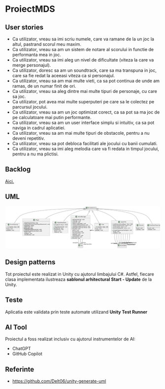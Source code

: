 # ProiectMDS


## User stories

* Ca utilizator, vreau sa imi scriu numele, care va ramane de la un joc la altul, pastrand scorul meu maxim.
* Ca utilizator, vreau sa am un sistem de notare al scorului in functie de performanta mea in joc.
* Ca utilizator, vreau sa imi aleg un nivel de dificultate (viteza la care va merge personajul).
* Ca utilizator, doresc sa am un soundtrack, care sa ma transpuna in joc, care sa fie redat la aceeasi viteza ca si personajul.
* Ca utilizator, vreau sa am mai multe vieti, ca sa pot continua de unde am ramas, de un numar finit de ori.
* Ca utilizator, vreau sa aleg dintre mai multe tipuri de personaje, cu care sa joc.
* Ca utilizator, pot avea mai multe superputeri pe care sa le colectez pe parcursul jocului.
* Ca utilizator, vreau sa am un joc optimizat corect, ca sa pot sa ma joc de pe calculatoare mai putin performante.
* Ca utilizator, vreau sa am un user interface simplu si intuitiv, ca sa pot naviga in cadrul aplicatiei.
* Ca utilizator, vreau sa am mai multe tipuri de obstacole, pentru a nu deveni repetitiv.
* Ca utilizator, vreau sa pot debloca facilitati ale jocului cu banii cumulati.
* Ca utilizator, vreau sa imi aleg melodia care va fi redata in timpul jocului, pentru a nu ma plictisi.



## Backlog
<a href="https://github.com/users/mariapreda19/projects/3" target="_blank">Aici.</a>

## UML

![UML Diagram](UML/include.svg)

## Design patterns

Tot proiectul este realizat in Unity cu ajutorul limbajului C#. Astfel, fiecare clasa implementata ilustreaza **sablonul arhitectural Start - Update** de la Unity.

## Teste

Aplicatia este validata prin teste automate utilizand **Unity Test Runner**

## AI Tool
Proiectul a foss realizat inclusiv cu ajutorul instrumentelor de AI:
* ChatGPT
* GitHub Copilot

## Referinte
* https://github.com/Delt06/unity-generate-uml
